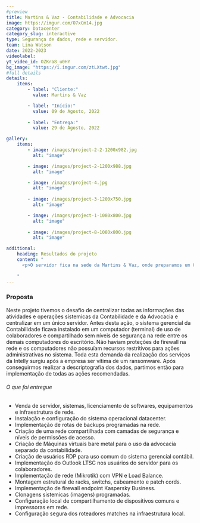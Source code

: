 ```yaml
---
#preview
title: Martins & Vaz - Contabilidade e Advocacia
image: https://imgur.com/O7xCm14.jpg
category: Datacenter
category_slug: interactive
type: Segurança de dados, rede e servidor.
team: Lina Watson
date: 2022-2023
videolabel: 
yt_video_id: OZKra8_u0HY
bg_image: "https://i.imgur.com/ztLXtwt.jpg"
#full details
details:
    items:
        - label: "Cliente:"
          value: Martins & Vaz

        - label: "Início:"
          value: 09 de Agosto, 2022
        
        - label: "Entrega:"
          value: 29 de Agosto, 2022

gallery: 
    items:
        - image: /images/project-2-2-1200x982.jpg
          alt: "image"

        - image: /images/project-2-1200x988.jpg
          alt: "image"

        - image: /images/project-4.jpg
          alt: "image"
        
        - image: /images/project-3-1200x750.jpg
          alt: "image"

        - image: /images/project-1-1080x800.jpg
          alt: "image"
        
        - image: /images/project-8-1080x800.jpg
          alt: "image"

additional:
    heading: Resultados do projeto
    content: "
      <p>O servidor fica na sede da Martins & Vaz, onde preparamos um CPD profissional que atenda à todos os requisitos de segurança e redundância. Foi instalado links redundantes de internet, nobreaks e UPS de energia e toda capacitação do time para o uso eficiente e seguro das implementações em nossos treinamentos. Todos os processos de monitoramento sistêmico, rotas de backups programadas, atualizações sistemicas e ações preventivas foram automatizadas para que o servidor funcione de forma autônoma 24/7.</p>
      
    "
---
```


### Proposta

Neste projeto tivemos o desafio de centralizar todas as informações das atividades e operações sistemicas da Contabilidade e da Advocacia e centralizar em um único servidor. Antes desta ação, o sistema gerencial da Contabilidade ficava instalado em um computador (terminal) de uso de colaboradores e compartilhado sem níveis de segurança na rede entre os demais computadores do escritório. Não haviam proteções de firewall na rede e os computadores não possuíam recursos restritivos para ações administrativas no sistema. Toda esta demanda da realização dos serviços da Intelly surgiu após a empresa ser vítima de um ransomware. Após conseguirmos realizar a descriptografia dos dados, partimos então para implementação de todas as ações recomendadas.

###### O que foi entregue

- Venda de servidor, sistemas, licenciamento de softwares, equipamentos e infraestrutura de rede.
- Instalação e configuração do sistema operacional datacenter.
- Implementação de rotas de backups programadas na rede.
- Criação de uma rede compartilhada com camadas de segurança e níveis de permissões de acesso.
- Criação de Máquinas virtuais bare metal para o uso da advocacia separado da contabilidade.
- Criação de usuários RDP para uso comum do sistema gerencial contábil.
- Implementação do Outlook LTSC nos usuários do servidor para os colaboradores.
- Implementação de rede (Mikrotik) com VPN e Load Balance.
- Montagem estrutural de racks, switchs, cabeamento e patch cords.
- Implementação de firewall endpoint Kaspersky Business.
- Clonagens sistemicas (imagens) programadas.
- Configuração local de compartilhamento de dispositivos comuns e impressoras em rede.
- Configuração segura dos roteadores matches na infraestrutura local.
